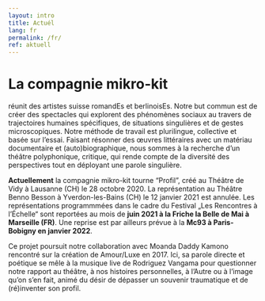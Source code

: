 ```yaml
---
layout: intro
title: Actuél
lang: fr
permalink: /fr/
ref: aktuell
---
```

# La compagnie mikro-kit
réunit des artistes suisse romandEs et berlinoisEs. Notre but commun est de créer des spectacles qui explorent des phénomènes sociaux au travers de trajectoires humaines spécifiques, de situations singulières et de gestes microscopiques. Notre méthode de travail est plurilingue, collective et basée sur l’essai. Faisant résonner des œuvres littéraires avec un matériau documentaire et (auto)biographique, nous sommes à la recherche d’un théâtre polyphonique, critique, qui rende compte de la diversité des perspectives tout en déployant une parole singulière. 

**Actuellement** la compagnie mikro-kit tourne “Profil”, créé au Théâtre de Vidy à Lausanne (CH) le 28 octobre 2020. La représentation au Théâtre Benno Besson à Yverdon-les-Bains (CH) le 12 janvier 2021 est annulée. Les représentations programmmées dans le cadre du Festival „Les Rencontres à l’Échelle“ sont reportées au mois de **juin 2021 à la Friche la Belle de Mai à Marseille (FR)**. Une reprise est par ailleurs prévue à la **Mc93 à Paris-Bobigny en janvier 2022**.

Ce projet poursuit notre collaboration avec Moanda Daddy Kamono rencontré sur la création de Amour/Luxe en 2017. Ici, sa parole directe et poétique se mêle à la musique live de Rodriguez Vangama pour questionner notre rapport au théâtre, à nos histoires personnelles, à l’Autre ou à l’image qu’on s’en fait, animé du désir de dépasser un souvenir traumatique et de (ré)inventer son profil.


